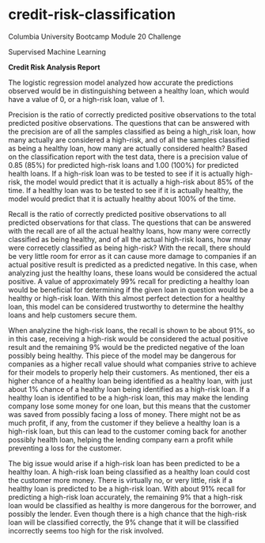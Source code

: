 # credit-risk-classification
<p>Columbia University Bootcamp Module 20 Challenge</p>
<p></p>Supervised Machine Learning</p>

**Credit Risk Analysis Report**
<p>
The logistic regression model analyzed how accurate the predictions observed would be in distinguishing between a healthy loan, which would have a value of 0, or a high-risk loan, value of 1.  
</p>
<p>
Precision is the ratio of correctly predicted positive observations to the total predicted positive observations.  The questions that can be answered with the precision are of all the samples classified as being a high_risk loan, how many actually are considered a high-risk, and of all the samples classified as being a healthy loan, how many are actually considered health?  Based on the classification report with the test data, there is a precision value of 0.85 (85%) for predicted high-risk loans and 1.00 (100%) for predicted health loans.  If a high-risk loan was to be tested to see if it is actually high-risk, the model would predict that it is actually a high-risk about 85% of the time.  If a healthy loan was to be tested to see if it is actually healthy, the model would predict that it is actually healthy about 100% of the time.
</p>
<p>
Recall is the ratio of correctly predicted positive observations to all predicted observations for that class.  The questions that can be answered with the recall are of all the actual healthy loans, how many were correctly classified as being healthy, and of all the actual high-risk loans, how mnay were correcetly classified as being high-risk?  With the recall, there should be very little room for error as it can cause more damage to companies if an actual positive result is predicted as a predicted negative.  In this case, when analyzing just the healthy loans, these loans would be considered the actual positive.  A value of approximately 99% recall for predicting a healthy loan would be beneficial for determining if the given loan in question would be a healthy or high-risk loan.  With this almost perfect detection for a healthy loan, this model can be considered trustworthy to determine the healthy loans and help customers secure them.
</p>
<p>
When analyzine the high-risk loans, the recall is shown to be about 91%, so in this case, receiving a high-risk would be considered the actual positive result and the remaining 9% would be the predicted negative of the loan possibly being healthy.  This piece of the model may be dangerous for companies as a higher recall value should what companies strive to achieve for their models to properly help their customers.  As mentioned, ther eis a higher chance of a healthy loan being identified as a healthy loan, with just about 1% chance of a healthy loan being identified as a high-risk loan.  If a healthy loan is identified to be a high-risk loan, this may make the lending company lose some money for one loan, but this means that the customer was saved from possibly facing a loss of money.  There might not be as much profit, if any, from the customer if they believe a healthy loan is a high-risk loan, but this can lead to the customer coming back for another possibly health loan, helping the lending company earn a profit while preventing a loss for the customer.  
</p>
<p>
The big issue would arise if a high-risk loan has been predicted to be a healthy loan.  A high-risk loan being classified as a healthy loan could cost the customer more money.  There is virtually no, or very little, risk if a healthy loan is predicted to be a high-risk loan.  With about 91% recall for predicting a high-risk loan accurately, the remaining 9% that a high-risk loan would be classified as healthy is more dangerous for the borrower, and possibly the lender.  Even though there is a high chance that the high-risk loan will be classified correctly, the 9% change that it will be classified incorrectly seems too high for the risk involved.
</p>

